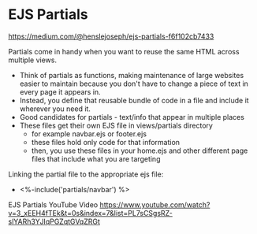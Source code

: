 # EJS Partials

https://medium.com/@henslejoseph/ejs-partials-f6f102cb7433

Partials come in handy when you want to reuse the same HTML across multiple views.
  - Think of partials as functions, making maintenance of large websites easier to maintain because you don't have to change a piece of text in every page it appears in. 
  - Instead, you define that reusable bundle of code in a file and include it wherever you need it.
  - Good candidates for partials - text/info that appear in multiple places
  - These files get their own EJS file in views/partials directory
      - for example navbar.ejs or footer.ejs
      - these files hold only code for that information
    - then, you use these files in your home.ejs and other different page files that include what you are targeting

Linking the partial file to the appropriate ejs file: 
  - <%-include('partials/navbar') %>

EJS Partials YouTube Video 
https://www.youtube.com/watch?v=3_xEEH4fTEk&t=0s&index=7&list=PL7sCSgsRZ-slYARh3YJIqPGZqtGVqZRGt
